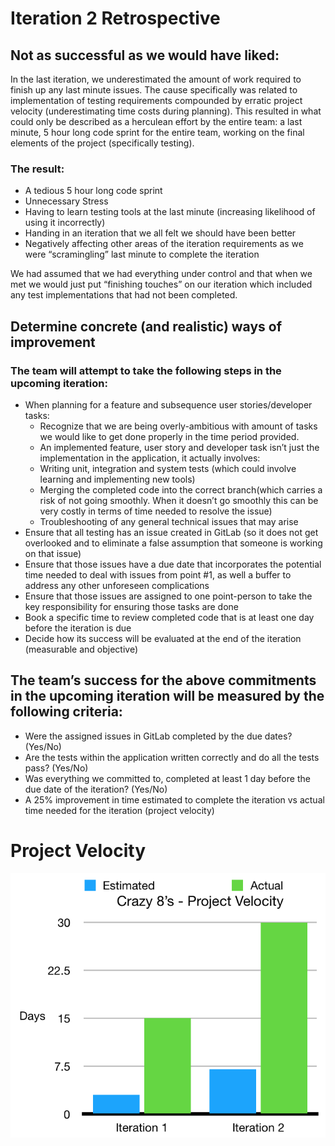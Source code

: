 # Iteration 2 Retrospective
## Not as successful as we would have liked:
In the last iteration, we underestimated the amount of work required to finish up any last minute issues. The cause specifically was related to implementation of testing requirements compounded by erratic project velocity (underestimating time costs during planning). This resulted in what could only be described as a herculean effort by the entire team: a last minute, 5 hour long code sprint for the entire team, working on the final elements of the project (specifically testing). 
### The result:
* A tedious 5 hour long code sprint
* Unnecessary Stress
* Having to learn testing tools at the last minute (increasing likelihood of using it incorrectly)
* Handing in an iteration that we all felt we should have been better
* Negatively affecting other areas of the iteration requirements as we were “scramingling” last minute to complete the iteration  

We had assumed that we had everything under control and that when we met we would just put “finishing touches” on our iteration which included any test implementations that had not been completed.

## Determine concrete (and realistic) ways of improvement
### The team will attempt to take the following steps in the upcoming iteration:
* When planning for a feature and subsequence user stories/developer tasks:
    * Recognize that we are being overly-ambitious with amount of tasks we would like to get done properly in the time period provided.
    * An implemented feature, user story and developer task isn’t just the implementation in the application, it actually involves:
    * Writing unit, integration and system tests (which could involve learning and implementing new tools)
    * Merging the completed code into the correct branch(which carries a risk of not going smoothly. When it doesn’t go smoothly this can be very costly in terms of time needed to resolve the issue)
    * Troubleshooting of any general technical issues that may arise
* Ensure that all testing has an issue created in GitLab (so it does not get overlooked and to eliminate a false assumption that someone is working on that issue)
* Ensure that those issues have a due date that incorporates the potential time needed to deal with issues from point #1, as well a buffer to address any other unforeseen complications
* Ensure that those issues are assigned to one point-person to take the key responsibility for ensuring those tasks are done
* Book a specific time to review completed code that is at least one day before the iteration is due
* Decide how its success will be evaluated at the end of the iteration (measurable and objective)

## The team’s success for the above commitments in the upcoming iteration will be measured by the following criteria:
* Were the assigned issues in GitLab completed by the due dates? (Yes/No)
* Are the tests within the application written correctly and do all the tests pass? (Yes/No)
* Was everything we committed to, completed at least 1 day before the due date of the iteration? (Yes/No)
* A 25% improvement in time estimated to complete the iteration vs actual time needed for the iteration (project velocity)

# Project Velocity
![Project Velocity](/projectvelocity.png)